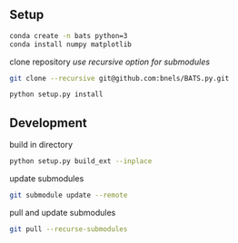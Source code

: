 ## Setup

```bash
conda create -n bats python=3
conda install numpy matplotlib
```

clone repository *use recursive option for submodules*
```bash
git clone --recursive git@github.com:bnels/BATS.py.git
```

```bash
python setup.py install
```


## Development

build in directory
```bash
python setup.py build_ext --inplace
```

update submodules
```bash
git submodule update --remote
```

pull and update submodules
```bash
git pull --recurse-submodules
```
